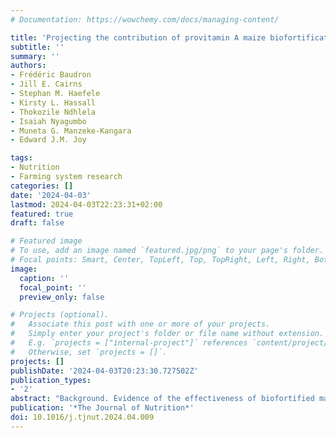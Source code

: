 ```yaml
---
# Documentation: https://wowchemy.com/docs/managing-content/

title: 'Projecting the contribution of provitamin A maize biofortification and other nutrition interventions to the nutritional adequacy and cost of diets in rural Zimbabwe'
subtitle: ''
summary: ''
authors:
- Frédéric Baudron
- Jill E. Cairns
- Stephan M. Haefele
- Kirsty L. Hassall
- Thokozile Ndhlela
- Isaiah Nyagumbo
- Muneta G. Manzeke-Kangara
- Edward J.M. Joy

tags:
- Nutrition
- Farming system research
categories: []
date: '2024-04-03'
lastmod: 2024-04-03T22:23:31+02:00
featured: true
draft: false

# Featured image
# To use, add an image named `featured.jpg/png` to your page's folder.
# Focal points: Smart, Center, TopLeft, Top, TopRight, Left, Right, BottomLeft, Bottom, BottomRight.
image:
  caption: ''
  focal_point: ''
  preview_only: false

# Projects (optional).
#   Associate this post with one or more of your projects.
#   Simply enter your project's folder or file name without extension.
#   E.g. `projects = ["internal-project"]` references `content/project/deep-learning/index.md`.
#   Otherwise, set `projects = []`.
projects: []
publishDate: '2024-04-03T20:23:30.727502Z'
publication_types:
- '2'
abstract: "Background. Evidence of the effectiveness of biofortified maize with higher provitamin A (PVA) to address vitamin A deficiency in rural Africa remains scant. Objectives: This study projects the impact of adopting PVA maize for a diversity of households in an area typical of rural Zimbabwe and models the cost and composition of diets adequate in vitamin A. Methods. Household-level weighed food records were generated from 30 rural households during a week in April and November 2021. Weekly household intakes were calculated, as well as indicative costs of diets using data from market surveys. The impact of PVA maize adoption was modeled assuming all maize products contained observed vitamin A concentrations. The composition and cost of the least expensive indicative diets adequate in vitamin A were calculated using linear programming. Results. Very few households would reach adequate intake of vitamin A with the consumption of PVA maize. However, from a current situation of 33%, 50%–70% of households were projected to reach =< 50% of their requirements (the target of PVA), even with the modest vitamin A concentrations achieved on-farm (mean of 28.3 μg RAE per 100 g). This proportion would increase if higher concentrations recorded on-station were achieved. The estimated daily costs of current diets (mean +/- standard deviation) were USD 1.43 +/- 0.59 in the wet season and USD 0.96 +/- 0.40 in the dry season. By comparison, optimization models suggest that diets adequate in vitamin A could be achieved at daily costs of USD 0.97 and USD 0.79 in the wet and dry seasons, respectively. Conclusions. The adoption of PVA maize would bring a substantial improvement in vitamin A intake in rural Zimbabwe but should be combined with other interventions (e.g., diet diversification) to fully address vitamin A deficiency."
publication: '*The Journal of Nutrition*'
doi: 10.1016/j.tjnut.2024.04.009
---
```


